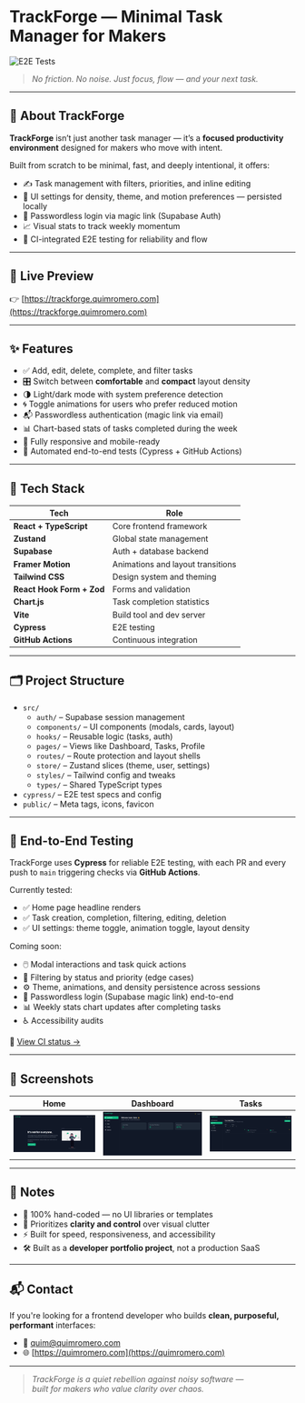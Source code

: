 # TrackForge — Minimal Task Manager for Makers

![E2E Tests](https://github.com/quim-romero/trackforge/actions/workflows/ci.yml/badge.svg)

> _No friction. No noise. Just focus, flow — and your next task._

---

## 🧭 About TrackForge

**TrackForge** isn’t just another task manager — it’s a **focused productivity environment** designed for makers who move with intent.

Built from scratch to be minimal, fast, and deeply intentional, it offers:

- ✍️ Task management with filters, priorities, and inline editing
- 🎯 UI settings for density, theme, and motion preferences — persisted locally
- 🔐 Passwordless login via magic link (Supabase Auth)
- 📈 Visual stats to track weekly momentum
- 🧪 CI-integrated E2E testing for reliability and flow

---

## 🚀 Live Preview

👉 [https://trackforge.quimromero.com](https://trackforge.quimromero.com)

---

## ✨ Features

- ✅ Add, edit, delete, complete, and filter tasks
- 🎛️ Switch between **comfortable** and **compact** layout density
- 🌗 Light/dark mode with system preference detection
- 🌀 Toggle animations for users who prefer reduced motion
- 📬 Passwordless authentication (magic link via email)
- 📊 Chart-based stats of tasks completed during the week
- 📱 Fully responsive and mobile-ready
- 🧪 Automated end-to-end tests (Cypress + GitHub Actions)

---

## 🧠 Tech Stack

| Tech                      | Role                              |
| ------------------------- | --------------------------------- |
| **React + TypeScript**    | Core frontend framework           |
| **Zustand**               | Global state management           |
| **Supabase**              | Auth + database backend           |
| **Framer Motion**         | Animations and layout transitions |
| **Tailwind CSS**          | Design system and theming         |
| **React Hook Form + Zod** | Forms and validation              |
| **Chart.js**              | Task completion statistics        |
| **Vite**                  | Build tool and dev server         |
| **Cypress**               | E2E testing                       |
| **GitHub Actions**        | Continuous integration            |

---

## 🗂 Project Structure

- `src/`
  - `auth/` – Supabase session management
  - `components/` – UI components (modals, cards, layout)
  - `hooks/` – Reusable logic (tasks, auth)
  - `pages/` – Views like Dashboard, Tasks, Profile
  - `routes/` – Route protection and layout shells
  - `store/` – Zustand slices (theme, user, settings)
  - `styles/` – Tailwind config and tweaks
  - `types/` – Shared TypeScript types
- `cypress/` – E2E test specs and config
- `public/` – Meta tags, icons, favicon

---

## 🧪 End-to-End Testing

TrackForge uses **Cypress** for reliable E2E testing, with each PR and every push to `main` triggering checks via **GitHub Actions**.

Currently tested:

- ✅ Home page headline renders
- ✅ Task creation, completion, filtering, editing, deletion
- ✅ UI settings: theme toggle, animation toggle, layout density

Coming soon:

- 🖱️ Modal interactions and task quick actions
- 🧭 Filtering by status and priority (edge cases)
- ⚙️ Theme, animations, and density persistence across sessions
- 🔐 Passwordless login (Supabase magic link) end-to-end
- 📊 Weekly stats chart updates after completing tasks
- ♿️ Accessibility audits

🧪 [View CI status →](https://github.com/quim-romero/trackforge/actions)

---

## 📸 Screenshots

| Home                            | Dashboard                                 | Tasks                             |
| ------------------------------- | ----------------------------------------- | --------------------------------- |
| ![Home](./screenshots/home.png) | ![Dashboard](./screenshots/dashboard.png) | ![Tasks](./screenshots/tasks.png) |

---

## 🧩 Notes

- 🧠 100% hand-coded — no UI libraries or templates
- 🧼 Prioritizes **clarity and control** over visual clutter
- ⚡ Built for speed, responsiveness, and accessibility
- 🛠 Built as a **developer portfolio project**, not a production SaaS

---

## 📬 Contact

If you're looking for a frontend developer who builds **clean, purposeful, performant** interfaces:

- 📧 quim@quimromero.com
- 🌐 [https://quimromero.com](https://quimromero.com)

---

> _TrackForge is a quiet rebellion against noisy software —  
> built for makers who value clarity over chaos._
